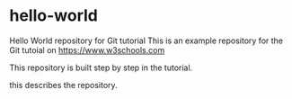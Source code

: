 # hello-world

Hello World repository for Git tutorial
This is an example repository for the Git tutoial on https://www.w3schools.com

This repository is built step by step in the tutorial.

this describes the repository.
